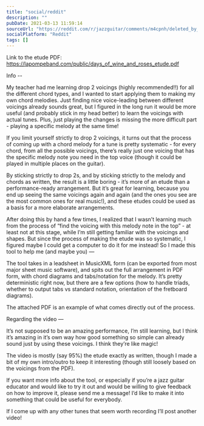 ```yaml
---
title: "social/reddit"
description: ""
pubDate: 2021-03-13 11:59:14
sourceUrl: "https://reddit.com/r/jazzguitar/comments/m4cpnh/deleted_by_user/gqtoh5o/"
socialPlatform: "Reddit"
tags: []
---
```


Link to the etude PDF: https://lapompeband.com/public/days_of_wine_and_roses_etude.pdf

Info --

My teacher had me learning drop 2 voicings (highly recommended!!) for all the different chord types, and I wanted to start applying them to making my own chord melodies. Just finding nice voice-leading between different voicings already sounds great, but I figured in the long run it would be more useful (and probably stick in my head better) to learn the voicings with actual tunes. Plus, just playing the changes is missing the more difficult part - playing a specific melody at the same time!

If you limit yourself strictly to drop 2 voicings, it turns out that the process of coming up with a chord melody for a tune is pretty systematic - for every chord, from all the possible voicings, there’s really just one voicing that has the specific melody note you need in the top voice (though it could be played in multiple places on the guitar).

By sticking strictly to drop 2s, and by sticking strictly to the melody and chords as written, the result is a little boring - it’s more of an etude than a performance-ready arrangement. But it’s great for learning, because you end up seeing the same voicings again and again (and the ones you see are the most common ones for real music!), and these etudes could be used as a basis for a more elaborate arrangements.

After doing this by hand a few times, I realized that I wasn’t learning much from the process of “find the voicing with this melody note in the top” - at least not at this stage, while I’m still getting familiar with the voicings and shapes. But since the process of making the etude was so systematic, I figured maybe I could get a computer to do it for me instead! So I made this tool to help me (and maybe you) —

The tool takes in a leadsheet in MusicXML form (can be exported from most major sheet music software), and spits out the full arrangement in PDF form, with chord diagrams and tabs/notation for the melody. It’s pretty deterministic right now, but there are a few options (how to handle triads, whether to output tabs vs standard notation, orientation of the fretboard diagrams).

The attached PDF is an example of what comes directly out of the process.

Regarding the video —

It’s not supposed to be an amazing performance, I’m still learning, but I think it’s amazing in it’s own way how good something so simple can already sound just by using these voicings. I think they’re like magic!

The video is mostly (say 95%) the etude exactly as written, though I made a bit of my own intro/outro to keep it interesting (though still loosely based on the voicings from the PDF).

If you want more info about the tool, or especially if you’re a jazz guitar educator and would like to try it out and would be willing to give feedback on how to improve it, please send me a message! I’d like to make it into something that could be useful for everybody.

If I come up with any other tunes that seem worth recording I’ll post another video!
